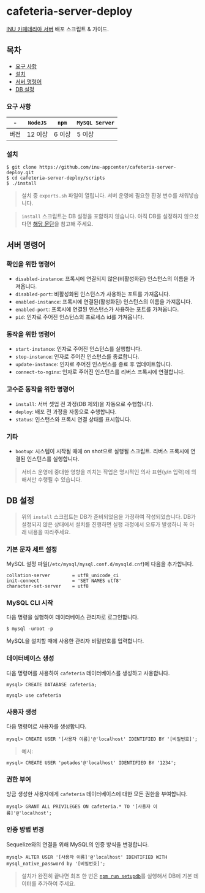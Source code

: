 # cafeteria-server-deploy

[INU 카페테리아 서버](https://github.com/inu-appcenter/cafeteria-server) 배포 스크립트 & 가이드.

## 목차

- [요구 사항](#요구-사항)    
- [설치](#설치)    
- [서버 명령어](#서버-명령어)
- [DB 설정](#DB-설정)

### 요구 사항

|-| `NodeJS` | `npm` | `MySQL Server` |
|-|-|-|-|
| 버전 | 12 이상 | 6 이상 | 5 이상 |

### 설치

```
$ git clone https://github.com/inu-appcenter/cafeteria-server-deploy.git
$ cd cafeteria-server-deploy/scripts
$ ./install
```

> 설치 중 `exports.sh` 파일이 열립니다. 서버 운영에 필요한 환경 변수를 채워넣습니다.

> `install` 스크립트는 DB 설정을 포함하지 않습니다. 아직 DB를 설정하지 않으셨다면 [해당 문단](#DB-설정)을 참고해 주세요.

## 서버 명령어

### 확인을 위한 명령어

- `disabled-instance`: 프록시에 연결되지 않은(비활성화된) 인스턴스의 이름을 가져옵니다.
- `disabled-port`: 비활성화된 인스턴스가 사용하는 포트를 가져옵니다.
- `enabled-instance`: 프록시에 연결된(활성화된) 인스턴스의 이름을 가져옵니다.
- `enabled-port`: 프록시에 연결된 인스턴스가 사용하는 포트를 가져옵니다.
- `pid`: 인자로 주어진 인스턴스의 프로세스 id를 가져옵니다.

### 동작을 위한 명령어

- `start-instance`: 인자로 주어진 인스턴스를 실행합니다.
- `stop-instance`: 인자로 주어진 인스턴스를 종료합니다.
- `update-instance`: 인자로 주어진 인스턴스를 종료 후 업데이트합니다.
- `connect-to-nginx`: 인자로 주어진 인스턴스를 리버스 프록시에 연결합니다.

### 고수준 동작을 위한 명령어

- `install`: 서버 셋업 전 과정(DB 제외)을 자동으로 수행합니다.
- `deploy`: 배포 전 과정을 자동으로 수행합니다.
- `status`: 인스턴스와 프록시 연결 상태를 표시합니다.

### 기타

- `bootup`: 시스템이 시작될 때에 on shot으로 실행될 스크립트. 리버스 프록시에 연결된 인스턴스를 실행합니다.

> 서비스 운영에 중대한 영향을 끼치는 작업은 명시적인 의사 표현(y/n 입력)에 의해서만 수행될 수 있습니다.

## DB 설정

> 위의 `install` 스크립트는 DB가 준비되었음을 가정하여 작성되었습니다. DB가 설정되지 않은 상태에서 설치를 진행하면 실행 과정에서 오류가 발생하니 꼭 아래 내용을 따라주세요.

### 기본 문자 세트 설정

MySQL 설정 파일(`/etc/mysql/mysql.conf.d/mysqld.cnf`)에 다음을 추가합니다.

~~~
collation-server        = utf8_unicode_ci
init-connect            = 'SET NAMES utf8'
character-set-server    = utf8
~~~

### MySQL CLI 시작

다음 명령을 실행하여 데이터베이스 관리자로 로그인합니다.

~~~
$ mysql -uroot -p
~~~

MySQL을 설치할 때에 사용한 관리자 비밀번호를 입력합니다.

### 데이터베이스 생성

다음 명령어를 사용하여 `cafeteria` 데이터베이스를 생성하고 사용합니다.
~~~
mysql> CREATE DATABASE cafeteria;
~~~

~~~
mysql> use cafeteria
~~~

### 사용자 생성

다음 명령어로 사용자를 생성합니다.

~~~
mysql> CREATE USER '[사용자 이름]'@'localhost' IDENTIFIED BY '[비밀번호]';

~~~

> 예시:
~~~
mysql> CREATE USER 'potados'@'localhost' IDENTIFIED BY '1234';
~~~

### 권한 부여

방금 생성한 사용자에게 `cafeteria` 데이터베이스에 대한 모든 권한을 부여합니다.
~~~
mysql> GRANT ALL PRIVILEGES ON cafeteria.* TO '[사용자 이름]'@'localhost';
~~~

### 인증 방법 변경

Sequelize와의 연결을 위해 MySQL의 인증 방식을 변경합니다.

~~~
mysql> ALTER USER '[사용자 이름]'@'localhost' IDENTIFIED WITH mysql_native_password by '[비밀번호]';
~~~

> 설치가 완전히 끝나면 최초 한 번은 [`npm run setupdb`](https://github.com/inu-appcenter/cafeteria-server/blob/master/setup/setup-db.mjs)를 실행해서 DB에 기본 데이터를 추가하여 주세요.
